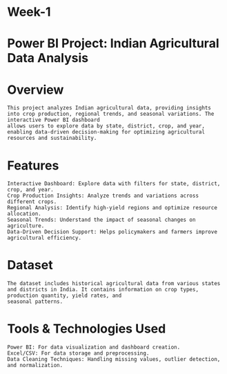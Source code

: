 # Week-1
# Power BI Project: Indian Agricultural Data Analysis
  # Overview
    This project analyzes Indian agricultural data, providing insights into crop production, regional trends, and seasonal variations. The interactive Power BI dashboard 
    allows users to explore data by state, district, crop, and year, enabling data-driven decision-making for optimizing agricultural resources and sustainability.
  # Features
    Interactive Dashboard: Explore data with filters for state, district, crop, and year.
    Crop Production Insights: Analyze trends and variations across different crops.
    Regional Analysis: Identify high-yield regions and optimize resource allocation.
    Seasonal Trends: Understand the impact of seasonal changes on agriculture.
    Data-Driven Decision Support: Helps policymakers and farmers improve agricultural efficiency.
  # Dataset
    The dataset includes historical agricultural data from various states and districts in India. It contains information on crop types, production quantity, yield rates, and 
    seasonal patterns.
  # Tools & Technologies Used
    Power BI: For data visualization and dashboard creation.
    Excel/CSV: For data storage and preprocessing.
    Data Cleaning Techniques: Handling missing values, outlier detection, and normalization.
    
